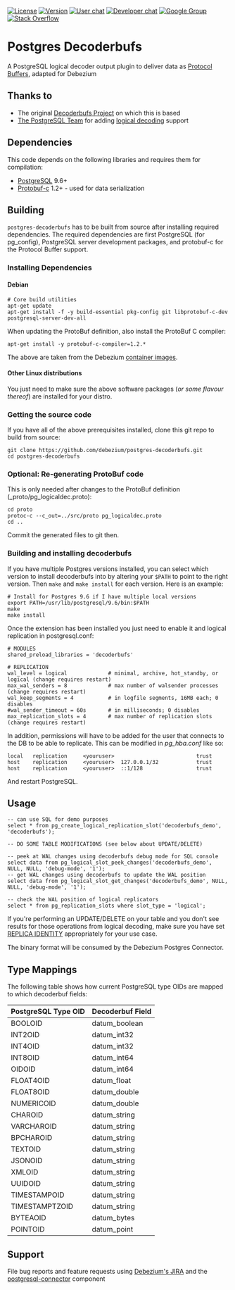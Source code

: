 [![License](https://img.shields.io/badge/license-MIT-brightgreen.svg?maxAge=2592000)](https://opensource.org/licenses/MIT)
[![Version](https://img.shields.io/badge/version-0.1.0-brightgreen.svg?maxAge=2592000)]()
[![User chat](https://img.shields.io/badge/chat-users-brightgreen.svg)](https://gitter.im/debezium/user)
[![Developer chat](https://img.shields.io/badge/chat-devs-brightgreen.svg)](https://gitter.im/debezium/dev)
[![Google Group](https://img.shields.io/:mailing%20list-debezium-brightgreen.svg)](https://groups.google.com/forum/#!forum/debezium)
[![Stack Overflow](http://img.shields.io/:stack%20overflow-debezium-brightgreen.svg)](http://stackoverflow.com/questions/tagged/debezium)

# Postgres Decoderbufs

A PostgreSQL logical decoder output plugin to deliver data as [Protocol Buffers](https://developers.google.com/protocol-buffers), adapted for Debezium

## Thanks to
- The original [Decoderbufs Project](https://github.com/xstevens/decoderbufs) on which this is based 
- [The PostgreSQL Team](https://postgresql.org) for adding [logical decoding](http://www.postgresql.org/docs/9.4/static/logicaldecoding.html) support

## Dependencies
This code depends on the following libraries and requires them for compilation:

* [PostgreSQL](http://www.postgresql.org) 9.6+
* [Protobuf-c](https://github.com/protobuf-c/protobuf-c) 1.2+ - used for data serialization

## Building

`postgres-decoderbufs` has to be built from source after installing required dependencies.  The required dependencies are first PostgreSQL
(for pg_config), PostgreSQL server development packages, and protobuf-c for the Protocol Buffer support.

### Installing Dependencies
#### Debian

    # Core build utilities
    apt-get update
    apt-get install -f -y build-essential pkg-config git libprotobuf-c-dev postgresql-server-dev-all

When updating the ProtoBuf definition, also install the ProtoBuf C compiler:

    apt-get install -y protobuf-c-compiler=1.2.*

The above are taken from the Debezium [container images](https://github.com/debezium/docker-images).

#### Other Linux distributions

You just need to make sure the above software packages (_or some flavour thereof_) are installed for your distro. 

### Getting the source code

If you have all of the above prerequisites installed, clone this git repo to build from source:

    git clone https://github.com/debezium/postgres-decoderbufs.git
    cd postgres-decoderbufs

### Optional: Re-generating ProtoBuf code

This is only needed after changes to the ProtoBuf definition (_proto/pg_logicaldec.proto):

    cd proto
    protoc-c --c_out=../src/proto pg_logicaldec.proto
    cd ..

Commit the generated files to git then.

### Building and installing decoderbufs

If you have multiple Postgres versions installed, you can select which version to install decoderbufs into by altering your `$PATH` to point to the right version.
Then `make` and `make install` for each version.  Here is an example:

    # Install for Postgres 9.6 if I have multiple local versions
    export PATH=/usr/lib/postgresql/9.6/bin:$PATH
    make
    make install

Once the extension has been installed you just need to enable it and logical replication in postgresql.conf:

    # MODULES
    shared_preload_libraries = 'decoderbufs'
    
    # REPLICATION
    wal_level = logical             # minimal, archive, hot_standby, or logical (change requires restart)
    max_wal_senders = 8             # max number of walsender processes (change requires restart)
    wal_keep_segments = 4           # in logfile segments, 16MB each; 0 disables
    #wal_sender_timeout = 60s       # in milliseconds; 0 disables
    max_replication_slots = 4       # max number of replication slots (change requires restart)

In addition, permissions will have to be added for the user that connects to the DB to be able to replicate. This can be modified in _pg\_hba.conf_ like so:

    local   replication     <youruser>                          trust
    host    replication     <youruser>  127.0.0.1/32            trust
    host    replication     <youruser>  ::1/128                 trust
    
And restart PostgreSQL.

## Usage
    -- can use SQL for demo purposes
    select * from pg_create_logical_replication_slot('decoderbufs_demo', 'decoderbufs');
    
    -- DO SOME TABLE MODIFICATIONS (see below about UPDATE/DELETE)
    
    -- peek at WAL changes using decoderbufs debug mode for SQL console
    select data from pg_logical_slot_peek_changes('decoderbufs_demo', NULL, NULL, 'debug-mode', '1');
    -- get WAL changes using decoderbufs to update the WAL position
    select data from pg_logical_slot_get_changes('decoderbufs_demo', NULL, NULL, 'debug-mode', '1');
    
    -- check the WAL position of logical replicators
    select * from pg_replication_slots where slot_type = 'logical';

If you're performing an UPDATE/DELETE on your table and you don't see results for those operations from logical decoding, make sure you have set [REPLICA IDENTITY](http://www.postgresql.org/docs/9.4/static/sql-altertable.html#SQL-CREATETABLE-REPLICA-IDENTITY) appropriately for your use case.
    
The binary format will be consumed by the Debezium Postgres Connector.
          
## Type Mappings

The following table shows how current PostgreSQL type OIDs are mapped to which decoderbuf fields:

| PostgreSQL Type OID | Decoderbuf Field |
|---------------------|---------------|
| BOOLOID             | datum_boolean |
| INT2OID             | datum_int32   |
| INT4OID             | datum_int32   |
| INT8OID             | datum_int64   |
| OIDOID              | datum_int64   |
| FLOAT4OID           | datum_float   |
| FLOAT8OID           | datum_double  |
| NUMERICOID          | datum_double  |
| CHAROID             | datum_string  |
| VARCHAROID          | datum_string  |
| BPCHAROID           | datum_string  |
| TEXTOID             | datum_string  |
| JSONOID             | datum_string  |
| XMLOID              | datum_string  |
| UUIDOID             | datum_string  |
| TIMESTAMPOID        | datum_string  |
| TIMESTAMPTZOID      | datum_string  |
| BYTEAOID            | datum_bytes   |
| POINTOID            | datum_point   |

## Support

File bug reports and feature requests using [Debezium's JIRA](https://issues.jboss.org/browse/DBZ) and the 
[postgresql-connector](https://issues.jboss.org/browse/DBZ/component/12323543) component
